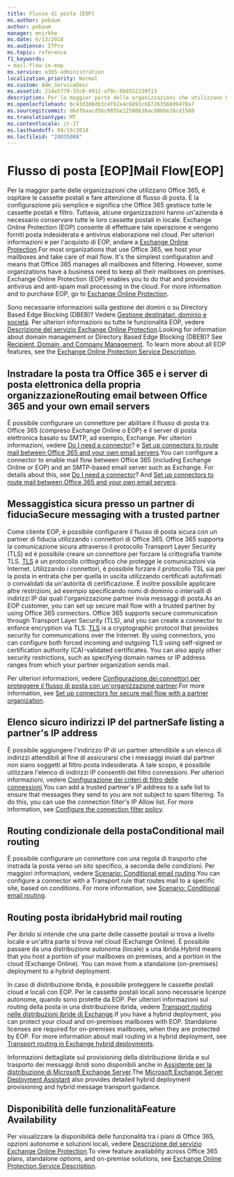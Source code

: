 ```yaml
---
title: Flusso di posta [EOP]
ms.author: pebaum
author: pebaum
manager: mnirkhe
ms.date: 6/13/2018
ms.audience: ITPro
ms.topic: reference
f1_keywords:
- mail-flow-in-eop
ms.service: o365-administration
localization_priority: Normal
ms.custom: Adm_ServiceDesc
ms.assetid: 214e5779-35c6-4912-af0c-8b0552239f13
description: Per la maggior parte delle organizzazioni che utilizzano Office 365, è ospitare le cassette postali e fare attenzione di flusso di posta. È la configurazione più semplice e significa che Office 365 gestisce tutte le cassette postali e filtro. Tuttavia, alcune organizzazioni hanno un'azienda è necessario conservare tutte le loro cassette postali in locale. Exchange Online Protection (EOP) consente di effettuare tale operazione e vengono forniti posta indesiderata e antivirus elaborazione nel cloud. Per ulteriori informazioni e per l'acquisto di EOP, andare a Exchange Online Protection.
ms.openlocfilehash: 6c43d308db3c4f62e4c6891cb87263560d9478a7
ms.sourcegitcommit: d6dfbaacd56c0855e12500b38acd06be16cd1560
ms.translationtype: MT
ms.contentlocale: it-IT
ms.lasthandoff: 09/19/2018
ms.locfileid: "24035988"
---
```

# <a name="mail-floweop"></a><span data-ttu-id="4fc13-107">Flusso di posta [EOP]</span><span class="sxs-lookup"><span data-stu-id="4fc13-107">Mail Flow[EOP]</span></span>

<span data-ttu-id="4fc13-p102">Per la maggior parte delle organizzazioni che utilizzano Office 365, è ospitare le cassette postali e fare attenzione di flusso di posta. È la configurazione più semplice e significa che Office 365 gestisce tutte le cassette postali e filtro. Tuttavia, alcune organizzazioni hanno un'azienda è necessario conservare tutte le loro cassette postali in locale. Exchange Online Protection (EOP) consente di effettuare tale operazione e vengono forniti posta indesiderata e antivirus elaborazione nel cloud. Per ulteriori informazioni e per l'acquisto di EOP, andare a [Exchange Online Protection](https://products.office.com/en-us/exchange/exchange-email-security-spam-protection).</span><span class="sxs-lookup"><span data-stu-id="4fc13-p102">For most organizations that use Office 365, we host your mailboxes and take care of mail flow. It's the simplest configuration and means that Office 365 manages all mailboxes and filtering. However, some organizations have a business need to keep all their mailboxes on premises. Exchange Online Protection (EOP) enables you to do that and provides antivirus and anti-spam mail processing in the cloud. For more information and to purchase EOP, go to [Exchange Online Protection](https://products.office.com/en-us/exchange/exchange-email-security-spam-protection).</span></span>
  
<span data-ttu-id="4fc13-p103">Sono necessarie informazioni sulla gestione dei domini o su Directory Based Edge Blocking (DBEB)? Vedere [Gestione destinatari, dominio e società](recipient-domain-and-company-management.md). Per ulteriori informazioni su tutte le funzionalità EOP, vedere [Descrizione del servizio Exchange Online Protection](exchange-online-protection-service-description.md).</span><span class="sxs-lookup"><span data-stu-id="4fc13-p103">Looking for information about domain management or Directory Based Edge Blocking (DBEB)? See [Recipient, Domain, and Company Management](recipient-domain-and-company-management.md). To learn more about all EOP features, see the [Exchange Online Protection Service Description](exchange-online-protection-service-description.md).</span></span>
  
## <a name="routing-email-between-office-365-and-your-own-email-servers"></a><span data-ttu-id="4fc13-116">Instradare la posta tra Office 365 e i server di posta elettronica della propria organizzazione</span><span class="sxs-lookup"><span data-stu-id="4fc13-116">Routing email between Office 365 and your own email servers</span></span>
<span data-ttu-id="4fc13-117"><a name="BKMK_outboundmailrouting"> </a></span><span class="sxs-lookup"><span data-stu-id="4fc13-117"><a name="BKMK_outboundmailrouting"> </a></span></span>

<span data-ttu-id="4fc13-p104">È possibile configurare un connettore per abilitare il flusso di posta tra Office 365 (compreso Exchange Online o EOP) e il server di posta elettronica basato su SMTP, ad esempio, Exchange. Per ulteriori informazioni, vedere [Do I need a connector](http://technet.microsoft.com/library/16731ae9-c909-49dd-bffc-a46e6151fc29.aspx)? e [Set up connectors to route mail between Office 365 and your own email servers](http://technet.microsoft.com/library/2e93fd60-a5ef-4e64-8e62-2b862b2d1033.aspx).</span><span class="sxs-lookup"><span data-stu-id="4fc13-p104">You can configure a connector to enable mail flow between Office 365 (including Exchange Online or EOP) and an SMTP-based email server such as Exchange. For details about this, see [Do I need a connector](http://technet.microsoft.com/library/16731ae9-c909-49dd-bffc-a46e6151fc29.aspx)? And [Set up connectors to route mail between Office 365 and your own email servers](http://technet.microsoft.com/library/2e93fd60-a5ef-4e64-8e62-2b862b2d1033.aspx).</span></span>
  
## <a name="secure-messaging-with-a-trusted-partner"></a><span data-ttu-id="4fc13-121">Messaggistica sicura presso un partner di fiducia</span><span class="sxs-lookup"><span data-stu-id="4fc13-121">Secure messaging with a trusted partner</span></span>
<span data-ttu-id="4fc13-122"><a name="BKMK_securemessagingwithatrustedpartner"> </a></span><span class="sxs-lookup"><span data-stu-id="4fc13-122"></span></span>

<span data-ttu-id="4fc13-p105">Come cliente EOP, è possibile configurare il flusso di posta sicura con un partner di fiducia utilizzando i connettori di Office 365. Office 365 supporta la comunicazione sicura attraverso il protocollo Transport Layer Security (TLS) ed è possibile creare un connettore per forzare la crittografia tramite TLS. [TLS](https://technet.microsoft.com/en-us/library/mt163898.aspx) è un protocollo crittografico che protegge le comunicazioni via Internet. Utilizzando i connettori, è possibile forzare il protocollo TSL sia per la posta in entrata che per quella in uscita utilizzando certificati autofirmati o convalidati da un'autorità di certificazione. È inoltre possibile applicare altre restrizioni, ad esempio specificando nomi di dominio o intervalli di indirizzi IP dai quali l'organizzazione partner invia messaggi di posta.</span><span class="sxs-lookup"><span data-stu-id="4fc13-p105">As an EOP customer, you can set up secure mail flow with a trusted partner by using Office 365 connectors. Office 365 supports secure communication through Transport Layer Security (TLS), and you can create a connector to enforce encryption via TLS. [TLS](https://technet.microsoft.com/en-us/library/mt163898.aspx) is a cryptographic protocol that provides security for communications over the Internet. By using connectors, you can configure both forced incoming and outgoing TLS using self-signed or certification authority (CA)-validated certificates. You can also apply other security restrictions, such as specifying domain names or IP address ranges from which your partner organization sends mail.</span></span> 
  
<span data-ttu-id="4fc13-128">Per ulteriori informazioni, vedere [Configurazione dei connettori per proteggere il flusso di posta con un'organizzazione partner](https://technet.microsoft.com/en-us/library/dn751021%28v=exchg.150%29.aspx).</span><span class="sxs-lookup"><span data-stu-id="4fc13-128">For more information, see [Set up connectors for secure mail flow with a partner organization](https://technet.microsoft.com/en-us/library/dn751021%28v=exchg.150%29.aspx).</span></span>
  
## <a name="safe-listing-a-partners-ip-address"></a><span data-ttu-id="4fc13-129">Elenco sicuro indirizzi IP del partner</span><span class="sxs-lookup"><span data-stu-id="4fc13-129">Safe listing a partner's IP address</span></span>
<span data-ttu-id="4fc13-130"><a name="BKMK_safelistingapartnersipaddress"> </a></span><span class="sxs-lookup"><span data-stu-id="4fc13-130"><a name="BKMK_safelistingapartnersipaddress"> </a></span></span>

<span data-ttu-id="4fc13-p106">È possibile aggiungere l'indirizzo IP di un partner attendibile a un elenco di indirizzi attendibili al fine di assicurarsi che i messaggi inviati dal partner non siano soggetti al filtro posta indesiderata. A tale scopo, è possibile utilizzare l'elenco di indirizzi IP consentiti del filtro connessioni. Per ulteriori informazioni, vedere [Configurazione dei criteri di filtro delle connessioni](https://go.microsoft.com/fwlink/p/?LinkID=287108).</span><span class="sxs-lookup"><span data-stu-id="4fc13-p106">You can add a trusted partner's IP address to a safe list to ensure that messages they send to you are not subject to spam filtering. To do this, you can use the connection filter's IP Allow list. For more information, see [Configure the connection filter policy](https://go.microsoft.com/fwlink/p/?LinkID=287108).</span></span>
  
## <a name="conditional-mail-routing"></a><span data-ttu-id="4fc13-134">Routing condizionale della posta</span><span class="sxs-lookup"><span data-stu-id="4fc13-134">Conditional mail routing</span></span>
<span data-ttu-id="4fc13-135"><a name="BKMK_conditionalmailrouting"> </a></span><span class="sxs-lookup"><span data-stu-id="4fc13-135"></span></span>

<span data-ttu-id="4fc13-p107">È possibile configurare un connettore con una regola di trasporto che instrada la posta verso un sito specifico, a seconda delle condizioni. Per maggiori informazioni, vedere [Scenario: Conditional email routing](http://technet.microsoft.com/library/82d105e2-e955-4e03-99c3-3314a5d21a4c.aspx).</span><span class="sxs-lookup"><span data-stu-id="4fc13-p107">You can configure a connector with a Transport rule that routes mail to a specific site, based on conditions. For more information, see [Scenario: Conditional email routing](http://technet.microsoft.com/library/82d105e2-e955-4e03-99c3-3314a5d21a4c.aspx).</span></span>
  
## <a name="hybrid-mail-routing"></a><span data-ttu-id="4fc13-138">Routing posta ibrida</span><span class="sxs-lookup"><span data-stu-id="4fc13-138">Hybrid mail routing</span></span>
<span data-ttu-id="4fc13-139"><a name="BKMK_hybridmailrouting"> </a></span><span class="sxs-lookup"><span data-stu-id="4fc13-139"></span></span>

<span data-ttu-id="4fc13-p108">Per ibrido si intende che una parte delle cassette postali si trova a livello locale e un'altra parte si trova nel cloud (Exchange Online). È possibile passare da una distribuzione autonoma (locale) a una ibrida.</span><span class="sxs-lookup"><span data-stu-id="4fc13-p108">Hybrid means that you host a portion of your mailboxes on premises, and a portion in the cloud (Exchange Online). You can move from a standalone (on-premises) deployment to a hybrid deployment.</span></span>
  
<span data-ttu-id="4fc13-p109">In caso di distribuzione ibrida, è possibile proteggere le cassette postali cloud e locali con EOP. Per le cassette postali locali sono necessarie licenze autonome, quando sono protette da EOP. Per ulteriori informazioni sul routing della posta in una distribuzione ibrida, vedere [Transport routing nelle distribuzioni ibride di Exchange](https://go.microsoft.com/fwlink/p/?LinkId=271757).</span><span class="sxs-lookup"><span data-stu-id="4fc13-p109">If you have a hybrid deployment, you can protect your cloud and on-premises mailboxes with EOP. Standalone licenses are required for on-premises mailboxes, when they are protected by EOP. For more information about mail routing in a hybrid deployment, see [Transport routing in Exchange hybrid deployments](https://go.microsoft.com/fwlink/p/?LinkId=271757).</span></span>
  
<span data-ttu-id="4fc13-145">Informazioni dettagliate sul provisioning della distribuzione ibrida e sul trasporto dei messaggi ibridi sono disponibili anche in [Assistente per la distribuzione di Microsoft Exchange Server](https://go.microsoft.com/fwlink/p/?LinkId=287036).</span><span class="sxs-lookup"><span data-stu-id="4fc13-145">The [Microsoft Exchange Server Deployment Assistant](https://go.microsoft.com/fwlink/p/?LinkId=287036) also provides detailed hybrid deployment provisioning and hybrid message transport guidance.</span></span> 
  
## <a name="feature-availability"></a><span data-ttu-id="4fc13-146">Disponibilità delle funzionalità</span><span class="sxs-lookup"><span data-stu-id="4fc13-146">Feature Availability</span></span>
<span data-ttu-id="4fc13-147"><a name="BKMK_hybridmailrouting"> </a></span><span class="sxs-lookup"><span data-stu-id="4fc13-147"></span></span>

<span data-ttu-id="4fc13-148">Per visualizzare la disponibilità delle funzionalità tra i piani di Office 365, opzioni autonome e soluzioni locali, vedere [Descrizione del servizio Exchange Online Protection](exchange-online-protection-service-description.md).</span><span class="sxs-lookup"><span data-stu-id="4fc13-148">To view feature availability across Office 365 plans, standalone options, and on-premise solutions, see [Exchange Online Protection Service Description](exchange-online-protection-service-description.md).</span></span>
  

